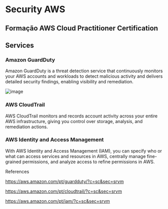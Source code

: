 # Security AWS

## Formação AWS Cloud Practitioner Certification

## Services

### Amazon GuardDuty
Amazon GuardDuty is a threat detection service that continuously monitors your AWS accounts and workloads to detect malicious activity and delivers detailed security findings, enabling visibility and remediation.

![image](https://github.com/jessicacosta07/security-aws/assets/65916297/f381a79d-e6ca-4838-958a-159b1aff810a)


### AWS CloudTrail
AWS CloudTrail monitors and records account activity across your entire AWS infrastructure, giving you control over storage, analysis, and remediation actions.

### AWS Identity and Access Management
With AWS Identity and Access Management (IAM), you can specify who or what can access services and resources in AWS, centrally manage fine-grained permissions, and analyze access to refine permissions in AWS.

References

https://aws.amazon.com/pt/guardduty/?c=sc&sec=srvm

https://aws.amazon.com/pt/cloudtrail/?c=sc&sec=srvm

https://aws.amazon.com/pt/iam/?c=sc&sec=srvm


